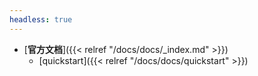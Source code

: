 ```yaml
---
headless: true
---
```



 - [**官方文档**]({{< relref "/docs/docs/_index.md" >}})
    - [quickstart]({{< relref "/docs/docs/quickstart" >}})